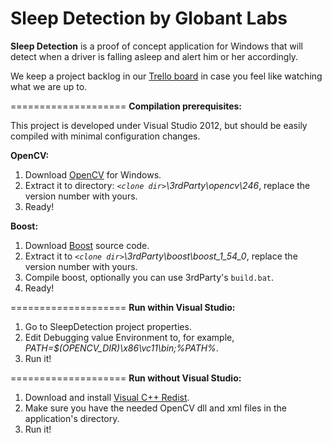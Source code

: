 Sleep Detection by Globant Labs
===============================

**Sleep Detection** is a proof of concept application for Windows that will detect when a driver is falling asleep and alert him or her accordingly.

We keep a project backlog in our [Trello board](https://trello.com/board/sleep-detection/51cd7c144853d97c230013c2) in case you feel like watching what we are up to.

====================
**Compilation prerequisites:**

This project is developed under Visual Studio 2012, but should be easily compiled with minimal configuration changes.

**OpenCV:**
  1. Download [OpenCV](http://opencv.org/) for Windows.
  2. Extract it to directory: *`<clone dir>`\3rdParty\opencv\246*, replace the version number with yours.
  3. Ready!

**Boost:**
  1. Download [Boost](http://www.boost.org/) source code.
  2. Extract it to *`<clone dir>`\3rdParty\boost\boost_1_54_0*, replace the version number with yours.
  3. Compile boost, optionally you can use 3rdParty's `build.bat`.
  4. Ready!

====================
**Run within Visual Studio:**

1. Go to SleepDetection project properties.
2. Edit Debugging value Environment to, for example, *PATH=$(OPENCV_DIR)\x86\vc11\bin;%PATH%*.
3. Run it!

====================
**Run without Visual Studio:**

1. Download and install [Visual C++ Redist](http://lmgtfy.com/?q=visual+c%2B%2B+redist).
2. Make sure you have the needed OpenCV dll and xml files in the application's directory.
3. Run it!
